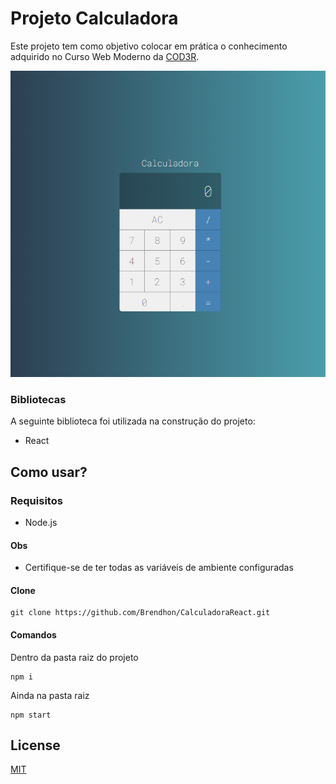 # Projeto Calculadora
Este projeto tem como objetivo colocar em prática o conhecimento adquirido no Curso Web Moderno da [COD3R](https://www.cod3r.com.br/).

![](/src/assets/example.png)

### Bibliotecas
A seguinte biblioteca foi utilizada na construção do projeto:
 * React
 
## Como usar?

### Requisitos
 * Node.js
 
#### Obs
 * Certifique-se de ter todas as variáveis de ambiente configuradas

#### Clone
```
git clone https://github.com/Brendhon/CalculadoraReact.git
```

#### Comandos
Dentro da pasta raiz do projeto
```
npm i
```
Ainda na pasta raiz
```
npm start
```

## License
[MIT](https://choosealicense.com/licenses/mit/)

